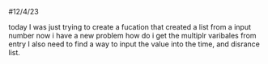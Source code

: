 #12/4/23

today I was just trying to create a fucation that created a list from a input number
now i have a new problem how do i get the multiplr varibales from entry 
I also need to find a way to input the value into the time, and disrance list.
